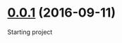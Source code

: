 <a name="0.0.1"></a>
# [0.0.1](https://github.com/fdoliveira/infosystem-seed/0.0.1) (2016-09-11)

Starting project